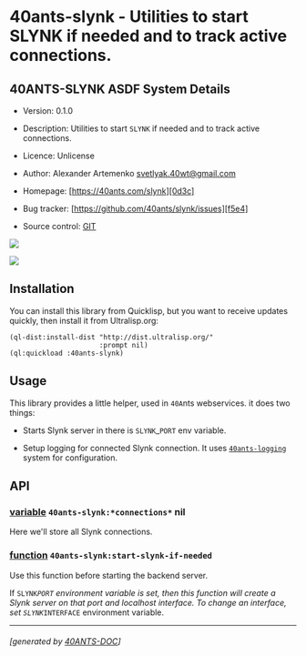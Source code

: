 <a id="x-2840ANTS-SLYNK-DOCS-2FINDEX-3A-40README-2040ANTS-DOC-2FLOCATIVES-3ASECTION-29"></a>

# 40ants-slynk - Utilities to start SLYNK if needed and to track active connections.

<a id="40-ants-slynk-asdf-system-details"></a>

## 40ANTS-SLYNK ASDF System Details

* Version: 0.1.0

* Description: Utilities to start `SLYNK` if needed and to track active connections.

* Licence: Unlicense

* Author: Alexander Artemenko <svetlyak.40wt@gmail.com>

* Homepage: [https://40ants.com/slynk][0d3c]

* Bug tracker: [https://github.com/40ants/slynk/issues][f5e4]

* Source control: [GIT][1ed5]

[![](https://github-actions.40ants.com/40ants/slynk/matrix.svg?only=ci.run-tests)][e83d]

![](http://quickdocs.org/badge/40ants-slynk.svg)

<a id="x-2840ANTS-SLYNK-DOCS-2FINDEX-3A-3A-40INSTALLATION-2040ANTS-DOC-2FLOCATIVES-3ASECTION-29"></a>

## Installation

You can install this library from Quicklisp, but you want to receive updates quickly, then install it from Ultralisp.org:

```
(ql-dist:install-dist "http://dist.ultralisp.org/"
                      :prompt nil)
(ql:quickload :40ants-slynk)
```
<a id="x-2840ANTS-SLYNK-DOCS-2FINDEX-3A-3A-40USAGE-2040ANTS-DOC-2FLOCATIVES-3ASECTION-29"></a>

## Usage

This library provides a little helper, used in `40A`nts webservices.
it does two things:

* Starts Slynk server in there is `SLYNK`_`PORT` env variable.

* Setup logging for connected Slynk connection. It uses [`40ants-logging`][3c67] system for configuration.

<a id="x-2840ANTS-SLYNK-DOCS-2FINDEX-3A-3A-40API-2040ANTS-DOC-2FLOCATIVES-3ASECTION-29"></a>

## API

<a id="x-2840ANTS-SLYNK-3A-2ACONNECTIONS-2A-20-28VARIABLE-29-29"></a>

### [variable](b43c) `40ants-slynk:*connections*` nil

Here we'll store all Slynk connections.

<a id="x-2840ANTS-SLYNK-3ASTART-SLYNK-IF-NEEDED-20FUNCTION-29"></a>

### [function](6889) `40ants-slynk:start-slynk-if-needed`

Use this function before starting the backend server.

If `SLYNK`_`PORT` environment variable is set, then this function
will create a Slynk server on that port and localhost interface.
To change an interface, set `SLYNK`_`INTERFACE` environment variable.


[3c67]: /home/runner/work/logging/logging/docs/build/#x-28-23A-28-2814-29-20BASE-CHAR-20-2E-20-2240ants-logging-22-29-20ASDF-2FSYSTEM-3ASYSTEM-29
[0d3c]: https://40ants.com/slynk
[1ed5]: https://github.com/40ants/slynk
[e83d]: https://github.com/40ants/slynk/actions
[b43c]: https://github.com/40ants/slynk/blob/f48a6e81580b1e0be8a2969702d7713f5240757c/src/core.lisp#L23
[6889]: https://github.com/40ants/slynk/blob/f48a6e81580b1e0be8a2969702d7713f5240757c/src/core.lisp#L63
[f5e4]: https://github.com/40ants/slynk/issues

* * *
###### [generated by [40ANTS-DOC](https://40ants.com/doc/)]
